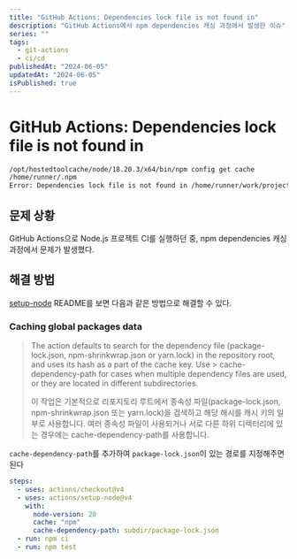 ```yaml
---
title: "GitHub Actions: Dependencies lock file is not found in"
description: "GitHub Actions에서 npm dependencies 캐싱 과정에서 발생한 이슈"
series: ""
tags:
  - git-actions
  - ci/cd
publishedAt: "2024-06-05"
updatedAt: "2024-06-05"
isPublished: true
---
```


# GitHub Actions: Dependencies lock file is not found in

```bash
/opt/hostedtoolcache/node/18.20.3/x64/bin/npm config get cache
/home/runner/.npm
Error: Dependencies lock file is not found in /home/runner/work/project/project. Supported file patterns: package-lock.json,npm-shrinkwrap.json,yarn.lock
```

## 문제 상황

GitHub Actions으로 Node.js 프로젝트 CI를 실행하던 중, npm dependencies 캐싱 과정에서 문제가 발생했다.

## 해결 방법

[setup-node](https://github.com/actions/setup-node?tab=readme-ov-file#caching-global-packages-data) README를 보면 다음과 같은 방법으로 해결할 수 있다.

### Caching global packages data

> The action defaults to search for the dependency file (package-lock.json, npm-shrinkwrap.json or yarn.lock) in the repository root, and uses its hash as a part of the cache key. Use > cache-dependency-path for cases when multiple dependency files are used, or they are located in different subdirectories.
>
> 이 작업은 기본적으로 리포지토리 루트에서 종속성 파일(package-lock.json, npm-shrinkwrap.json 또는 yarn.lock)을 검색하고 해당 해시를 캐시 키의 일부로 사용합니다. 여러 종속성 파일이 사용되거나 서로 다른 하위 디렉터리에 있는 경우에는 cache-dependency-path를 사용합니다.

`cache-dependency-path`를 추가하여 `package-lock.json`이 있는 경로를 지정해주면된다

```yml
steps:
  - uses: actions/checkout@v4
  - uses: actions/setup-node@v4
    with:
      node-version: 20
      cache: "npm"
      cache-dependency-path: subdir/package-lock.json
  - run: npm ci
  - run: npm test
```
